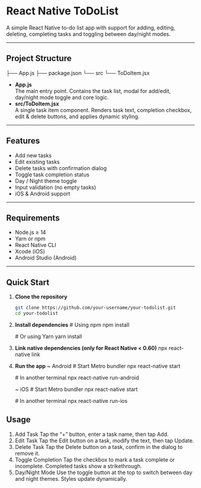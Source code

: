# React Native ToDoList

A simple React Native to-do list app with support for adding, editing, deleting, completing tasks and toggling between day/night modes.

---
## Project Structure
├── App.js
├── package.json
└── src
└── ToDoItem.jsx
- **App.js**  
  The main entry point. Contains the task list, modal for add/edit, day/night mode toggle and core logic.  
- **src/ToDoItem.jsx**  
  A single task item component. Renders task text, completion checkbox, edit & delete buttons, and applies dynamic styling.

---

## Features

- Add new tasks  
- Edit existing tasks  
- Delete tasks with confirmation dialog  
- Toggle task completion status  
- Day / Night theme toggle  
- Input validation (no empty tasks)  
- iOS & Android support

---

## Requirements

- Node.js ≥ 14  
- Yarn or npm  
- React Native CLI  
- Xcode (iOS)  
- Android Studio (Android)

---

## Quick Start

1. **Clone the repository**  
   ```bash
   git clone https://github.com/your-username/your-todolist.git
   cd your-todolist

2. **Install dependencies**
    \# Using npm
    npm install
    
    \# Or using Yarn
    yarn install
3. **Link native dependencies (only for React Native < 0.60)**
    npx react-native link
4. **Run the app**
   ~ Android
   \# Start Metro bundler
    npx react-native start
    
   \# In another terminal
    npx react-native run-android
   
   ~ iOS
   \# Start Metro bundler
    npx react-native start
    
   \# In another terminal
    npx react-native run-ios

## Usage
1. Add Task
  Tap the “+” button, enter a task name, then tap Add.
2. Edit Task
  Tap the Edit button on a task, modify the text, then tap Update.
3. Delete Task
  Tap the Delete button on a task, confirm in the dialog to remove it.
4. Toggle Completion
  Tap the checkbox to mark a task complete or incomplete. Completed tasks show a strikethrough.
5. Day/Night Mode
  Use the toggle button at the top to switch between day and night themes. Styles update dynamically.


